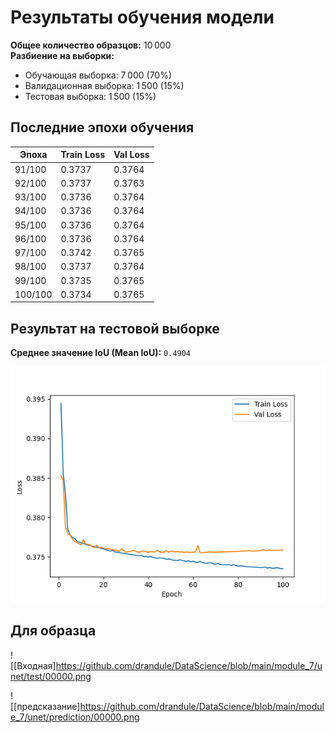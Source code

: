 # Результаты обучения модели

**Общее количество образцов:** 10 000  
**Разбиение на выборки:**
- Обучающая выборка: 7 000 (70%)
- Валидационная выборка: 1 500 (15%)
- Тестовая выборка: 1 500 (15%)

## Последние эпохи обучения

| Эпоха | Train Loss | Val Loss |
|-------|------------|----------|
| 91/100 | 0.3737 | 0.3764 |
| 92/100 | 0.3737 | 0.3763 |
| 93/100 | 0.3736 | 0.3764 |
| 94/100 | 0.3736 | 0.3764 |
| 95/100 | 0.3736 | 0.3764 |
| 96/100 | 0.3736 | 0.3764 |
| 97/100 | 0.3742 | 0.3765 |
| 98/100 | 0.3737 | 0.3764 |
| 99/100 | 0.3735 | 0.3765 |
| 100/100 | 0.3734 | 0.3765 |

## Результат на тестовой выборке

**Среднее значение IoU (Mean IoU):** `0.4904`

![Loss проекта](https://github.com/drandule/DataScience/blob/main/module_7/unet/loss_plot3.png)

## Для  образца

![[Входная]https://github.com/drandule/DataScience/blob/main/module_7/unet/test/00000.png

![[предсказание]https://github.com/drandule/DataScience/blob/main/module_7/unet/prediction/00000.png
